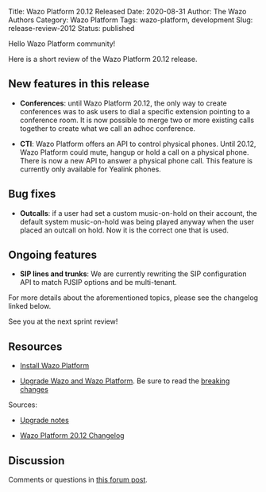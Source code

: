 Title: Wazo Platform 20.12 Released
Date: 2020-08-31
Author: The Wazo Authors
Category: Wazo Platform
Tags: wazo-platform, development
Slug: release-review-2012
Status: published

Hello Wazo Platform community!

Here is a short review of the Wazo Platform 20.12 release.

## New features in this release

* **Conferences**: until Wazo Platform 20.12, the only way to create conferences was to ask users to dial a specific extension pointing to a conference room. It is now possible to merge two or more existing calls together to create what we call an adhoc conference.

* **CTI**: Wazo Platform offers an API to control physical phones. Until 20.12, Wazo Platform could mute, hangup or hold a call on a physical phone. There is now a new API to answer a physical phone call. This feature is currently only available for Yealink phones.

## Bug fixes

* **Outcalls**: if a user had set a custom music-on-hold on their account, the default system music-on-hold was being played anyway when the user placed an outcall on hold. Now it is the correct one that is used.

## Ongoing features

* **SIP lines and trunks**: We are currently rewriting the SIP configuration API to match PJSIP options and be multi-tenant.


For more details about the aforementioned topics, please see the changelog linked below.

See you at the next sprint review!

## Resources

* [Install Wazo Platform](/use-cases)

* [Upgrade Wazo and Wazo Platform](/uc-doc/upgrade/). Be sure to read the [breaking changes](/uc-doc/upgrade/upgrade_notes#20-12)

Sources:

* [Upgrade notes](/uc-doc/upgrade/upgrade_notes#20-12)

* [Wazo Platform 20.12 Changelog](https://wazo-dev.atlassian.net/issues/?jql=project%3DWAZO%20AND%20fixVersion%3D20.12)

## Discussion

Comments or questions in [this forum post](https://wazo-platform.discourse.group/t/blog-wazo-platform-20-12-released).

